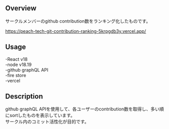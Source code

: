 ## Overview  
サークルメンバーのgithub contribution数をランキング化したものです。　　

https://peach-tech-git-contribution-ranking-5krpgdb3y.vercel.app/
## Usage  
-React v18  
-node v18.19  
-github graphQL API  
-fire store  
-vercel  

## Description
github graphQL APIを使用して、各ユーザーのcontribution数を取得し、多い順にsortしたものを表示しています。  
サークル内のコミット活性化が目的です。

